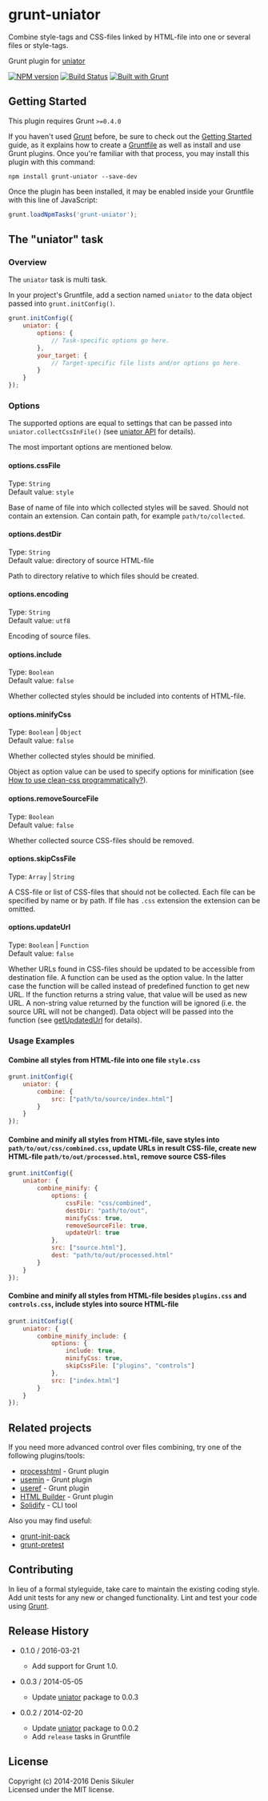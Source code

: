 # grunt-uniator

Combine style-tags and CSS-files linked by HTML-file into one or several files or style-tags.

Grunt plugin for [uniator](https://github.com/gamtiq/uniator)

[![NPM version](https://badge.fury.io/js/grunt-uniator.png)](http://badge.fury.io/js/grunt-uniator)
[![Build Status](https://secure.travis-ci.org/gamtiq/grunt-uniator.png?branch=master)](http://travis-ci.org/gamtiq/grunt-uniator)
[![Built with Grunt](https://cdn.gruntjs.com/builtwith.png)](http://gruntjs.com/)

## Getting Started
This plugin requires Grunt `>=0.4.0`

If you haven't used [Grunt](http://gruntjs.com/) before, be sure to check out the [Getting Started](http://gruntjs.com/getting-started) guide, as it explains how to create a [Gruntfile](http://gruntjs.com/sample-gruntfile) as well as install and use Grunt plugins. Once you're familiar with that process, you may install this plugin with this command:

```shell
npm install grunt-uniator --save-dev
```

Once the plugin has been installed, it may be enabled inside your Gruntfile with this line of JavaScript:

```js
grunt.loadNpmTasks('grunt-uniator');
```

## The "uniator" task

### Overview
The `uniator` task is multi task.

In your project's Gruntfile, add a section named `uniator` to the data object passed into `grunt.initConfig()`.

```js
grunt.initConfig({
    uniator: {
        options: {
            // Task-specific options go here.
        },
        your_target: {
            // Target-specific file lists and/or options go here.
        }
    }
});
```

### Options

The supported options are equal to settings that can be passed into `uniator.collectCssInFile()`
(see [uniator API](https://github.com/gamtiq/uniator#api) for details).

The most important options are mentioned below.

#### options.cssFile
Type: `String`  
Default value: `style`

Base of name of file into which collected styles will be saved.
Should not contain an extension.
Can contain path, for example `path/to/collected`.

#### options.destDir
Type: `String`  
Default value: directory of source HTML-file

Path to directory relative to which files should be created.

#### options.encoding
Type: `String`  
Default value: `utf8`

Encoding of source files.

#### options.include
Type: `Boolean`  
Default value: `false`

Whether collected styles should be included into contents of HTML-file.

#### options.minifyCss
Type: `Boolean` | `Object`  
Default value: `false`

Whether collected styles should be minified.

Object as option value can be used to specify options for minification
(see [How to use clean-css programmatically?](https://github.com/GoalSmashers/clean-css#how-to-use-clean-css-programmatically)).

#### options.removeSourceFile
Type: `Boolean`  
Default value: `false`

Whether collected source CSS-files should be removed.

#### options.skipCssFile
Type: `Array` | `String`  

A CSS-file or list of CSS-files that should not be collected.
Each file can be specified by name or by path.
If file has `.css` extension the extension can be omitted.

#### options.updateUrl
Type: `Boolean` | `Function`  
Default value: `false`

Whether URLs found in CSS-files should be updated to be accessible from destination file.
A function can be used as the option value. In the latter case the function will be called
instead of predefined function to get new URL. If the function returns a string value, that value will be used as new URL.
A non-string value returned by the function will be ignored (i.e. the source URL will not be changed).
Data object will be passed into the function (see [getUpdatedUrl](https://github.com/gamtiq/uniator#getUpdatedUrl) for details).

### Usage Examples

#### Combine all styles from HTML-file into one file `style.css`

```js
grunt.initConfig({
    uniator: {
        combine: {
            src: ["path/to/source/index.html"]
        }
    }
});
```

#### Combine and minify all styles from HTML-file, save styles into `path/to/out/css/combined.css`, update URLs in result CSS-file, create new HTML-file `path/to/out/processed.html`, remove source CSS-files

```js
grunt.initConfig({
    uniator: {
        combine_minify: {
            options: {
                cssFile: "css/combined",
                destDir: "path/to/out",
                minifyCss: true,
                removeSourceFile: true,
                updateUrl: true
            },
            src: ["source.html"],
            dest: "path/to/out/processed.html"
        }
    }
});
```

#### Combine and minify all styles from HTML-file besides `plugins.css` and `controls.css`, include styles into source HTML-file

```js
grunt.initConfig({
    uniator: {
        combine_minify_include: {
            options: {
                include: true,
                minifyCss: true,
                skipCssFile: ["plugins", "controls"]
            },
            src: ["index.html"]
        }
    }
});
```

## Related projects

If you need more advanced control over files combining, try one of the following plugins/tools:

* [processhtml](https://github.com/dciccale/grunt-processhtml) - Grunt plugin
* [usemin](https://github.com/yeoman/grunt-usemin) - Grunt plugin
* [useref](https://github.com/pajtai/grunt-useref) - Grunt plugin
* [HTML Builder](https://github.com/spatools/grunt-html-build) - Grunt plugin
* [Solidify](https://github.com/Stylish-Fantasy/solidify) - CLI tool

Also you may find useful:

* [grunt-init-pack](https://github.com/gamtiq/grunt-init-pack)
* [grunt-pretest](https://github.com/gamtiq/grunt-pretest)

## Contributing
In lieu of a formal styleguide, take care to maintain the existing coding style.
Add unit tests for any new or changed functionality.
Lint and test your code using [Grunt](http://gruntjs.com/).

## Release History

* 0.1.0 / 2016-03-21
    - Add support for Grunt 1.0.

* 0.0.3 / 2014-05-05
    - Update [uniator](https://github.com/gamtiq/uniator) package to 0.0.3

* 0.0.2 / 2014-02-20
    - Update [uniator](https://github.com/gamtiq/uniator) package to 0.0.2
    - Add `release` tasks in Gruntfile

## License
Copyright (c) 2014-2016 Denis Sikuler  
Licensed under the MIT license.
